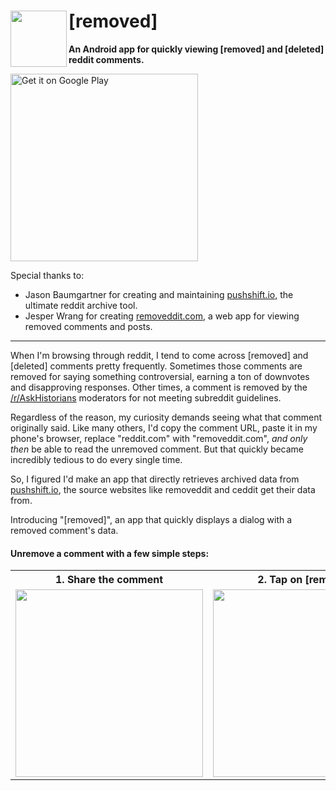 # [removed] <img src="https://user-images.githubusercontent.com/13255511/74567142-b74a0380-4f3a-11ea-990b-c7d30f3fa078.png" width="90px" align="left">
__An Android app for quickly viewing [removed] and [deleted] reddit comments.__

<a target="_blank" href='https://play.google.com/store/apps/details?id=com.humzaman.removed'><img alt='Get it on Google Play' src='https://play.google.com/intl/en_us/badges/static/images/badges/en_badge_web_generic.png' width="300px"/></a>

Special thanks to: 
* Jason Baumgartner for creating and maintaining <a href="https://pushshift.io">pushshift.io</a>, the ultimate reddit archive tool.
* Jesper Wrang for creating <a href="https://removeddit.com">removeddit.com</a>, a web app for viewing removed comments and posts.

----

When I'm browsing through reddit, I tend to come across [removed] and [deleted] comments pretty frequently. Sometimes those comments are removed for saying something controversial, earning a ton of downvotes and disapproving responses. Other times, a comment is removed by the <a href="https://reddit.com/r/AskHistorians">/r/AskHistorians</a> moderators for not meeting subreddit guidelines.

Regardless of the reason, my curiosity demands seeing what that comment originally said. Like many others, I'd copy the comment URL, paste it in my phone's browser, replace "reddit.com" with "removeddit.com", _and only then_ be able to read the unremoved comment. But that quickly became incredibly tedious to do every single time.

So, I figured I'd make an app that directly retrieves archived data from <a href="https://pushshift.io">pushshift.io</a>, the source websites like removeddit and ceddit get their data from.

Introducing "[removed]", an app that quickly displays a dialog with a removed comment's data.

#### Unremove a comment with a few simple steps:

<table style="width:100%">
    <tr>
        <th>1. Share the comment</th>
        <th>2. Tap on [removed]</th> 
        <th>3. Comment unremoved!</th>
    </tr>
    <tr>
        <td><img src="https://user-images.githubusercontent.com/13255511/74518321-3b6b9f00-4ed9-11ea-8cdc-baa133e7a78b.jpg" width="300px"/></td>
        <td><img src="https://user-images.githubusercontent.com/13255511/74520913-1d546d80-4ede-11ea-8fae-a7c6aed78220.jpg" width="300px"/></td> 
        <td><img src="https://user-images.githubusercontent.com/13255511/74520915-1f1e3100-4ede-11ea-8cac-d791f773324f.jpg" width="300px"/></td>
    </tr>
</table>
